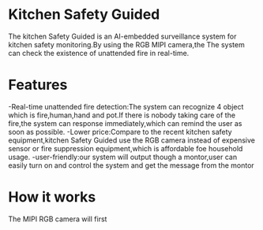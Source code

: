 # Kitchen Safety Guided
The kitchen Safety Guided is an AI-embedded surveillance system for kitchen safety monitoring.By using the RGB MIPI camera,the The system can check the existence of unattended fire in real-time.

# Features
-Real-time unattended fire detection:The system can recognize 4 object which is fire,human,hand and pot.If there is nobody taking care of the fire,the system can response immediately,which can remind the user as soon as possible.
-Lower price:Compare to the recent kitchen safety equipment,kitchen Safety Guided use the RGB camera instead of expensive sensor or fire suppression equipment,which is affordable foe household usage.
-user-friendly:our system will output though a montor,user can easily turn on and control the system and get the message from the montor

# How it works
The MIPI RGB camera will first 
